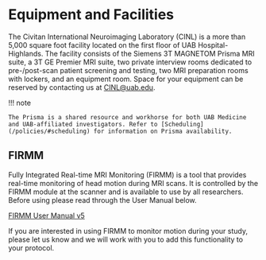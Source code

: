 # Equipment and Facilities

The Civitan International Neuroimaging Laboratory (CINL) is a more than 5,000 square foot facility located on the first floor of UAB Hospital-Highlands. The facility consists of the Siemens 3T MAGNETOM Prisma MRI suite, a 3T GE Premier MRI suite, two private interview rooms dedicated to pre-/post-scan patient screening and testing, two MRI preparation rooms with lockers, and an equipment room. Space for your equipment can be reserved by contacting us at [CINL@uab.edu](mailto:cinl@uab.edu).

!!! note

    The Prisma is a shared resource and workhorse for both UAB Medicine and UAB-affiliated investigators. Refer to [Scheduling](/policies/#scheduling) for information on Prisma availability.

## FIRMM

Fully Integrated Real-time MRI Monitoring (FIRMM) is a tool that provides real-time monitoring of head motion during MRI scans. It is controlled by the FIRMM module at the scanner and is available to use by all researchers. Before using please read through the User Manual below.

[FIRMM User Manual v5](res/FIRMM_v5_User_Manual_Siemens_rev_12.pdf)

If you are interested in using FIRMM to monitor motion during your study, please let us know and we will work with you to add this functionality to your protocol.

